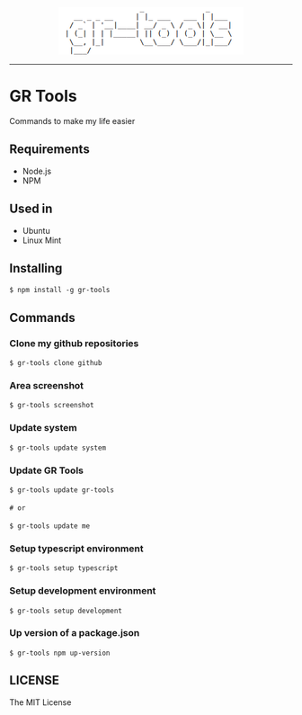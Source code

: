 <p align="center">
  <img src="./assets/logo.png" />
</p>

---

# GR Tools

Commands to make my life easier

## Requirements

* Node.js
* NPM

## Used in

* Ubuntu
* Linux Mint

## Installing

```
$ npm install -g gr-tools
```

## Commands

### Clone my github repositories

```
$ gr-tools clone github
```

### Area screenshot

```
$ gr-tools screenshot
```

### Update system

```
$ gr-tools update system
```

### Update GR Tools

```
$ gr-tools update gr-tools

# or

$ gr-tools update me
```

### Setup typescript environment

```
$ gr-tools setup typescript
```

### Setup development environment

```
$ gr-tools setup development
```

### Up version of a package.json

```
$ gr-tools npm up-version
```

## LICENSE

The MIT License
